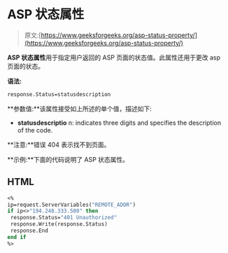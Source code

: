 # ASP 状态属性

> 原文:[https://www.geeksforgeeks.org/asp-status-property/](https://www.geeksforgeeks.org/asp-status-property/)

**ASP 状态属性**用于指定用户返回的 ASP 页面的状态值。此属性还用于更改 asp 页面的状态。

**语法:**

```vb
response.Status=statusdescription  

```

**参数值:**该属性接受如上所述的单个值，描述如下:

*   **statusdescriptio** n: indicates three digits and specifies the description of the code.

**注意:**错误 404 表示找不到页面。

**示例:**下面的代码说明了 ASP 状态属性。

## HTML

```vb
<%
ip=request.ServerVariables("REMOTE_ADDR")
if ip<>"194.248.333.500" then
 response.Status="401 Unauthorized"
 response.Write(response.Status)
 response.End
end if
%>
```